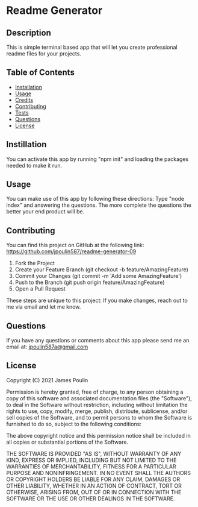 
# Readme Generator

## Description
This is simple terminal based app that will let you create professional readme files for your projects.

## Table of Contents
- [Installation](#installation)
- [Usage](#usage)
- [Credits](#credits)
- [Contributing](#contributing)
- [Tests](#tests)
- [Questions](#questions)
- [License](#license)


## Instillation
You can activate this app by running "npm init" and loading the packages needed to make it run.

## Usage
You can make use of this app by following these directions:  Type "node index" and answering the questions.  The more complete the questions the better your end product will be. 

## Contributing
You can find this project on GitHub at the following link:
https://github.com/jpoulin587/readme-generator-09

1. Fork the Project
2. Create your Feature Branch (git checkout -b feature/AmazingFeature)
3. Commit your Changes (git commit -m 'Add some AmazingFeature')
4. Push to the Branch (git push origin feature/AmazingFeature)
5. Open a Pull Request

These steps are unique to this project:
If you make changes, reach out to me via email and let me know.  

## Questions
If you have any questions or comments about this app please send me an email at: jpoulin587a@gmail.com 

## License 
Copyright (C) 2021  James Poulin

Permission is hereby granted, free of charge, to any person obtaining a copy of this software and associated documentation files (the "Software"), to deal in the Software without restriction, including without limitation the rights to use, copy, modify, merge, publish, distribute, sublicense, and/or sell copies of the Software, and to permit persons to whom the Software is furnished to do so, subject to the following conditions:

The above copyright notice and this permission notice shall be included in all copies or substantial portions of the Software.

THE SOFTWARE IS PROVIDED "AS IS", WITHOUT WARRANTY OF ANY KIND, EXPRESS OR IMPLIED, INCLUDING BUT NOT LIMITED TO THE WARRANTIES OF MERCHANTABILITY, FITNESS FOR A PARTICULAR PURPOSE AND NONINFRINGEMENT. IN NO EVENT SHALL THE AUTHORS OR COPYRIGHT HOLDERS BE LIABLE FOR ANY CLAIM, DAMAGES OR OTHER LIABILITY, WHETHER IN AN ACTION OF CONTRACT, TORT OR OTHERWISE, ARISING FROM, OUT OF OR IN CONNECTION WITH THE SOFTWARE OR THE USE OR OTHER DEALINGS IN THE SOFTWARE.

